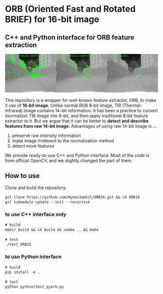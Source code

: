 # ORB (Oriented Fast and Rotated BRIEF) for 16-bit image
## C++ and Python interface for ORB feature extraction

![alt text](assets/keypoints.png)

This repository is a wrapper for well-known feature extractor, ORB, to make it use of **16-bit image**.
Unlike normal RGB 8-bit image, TIR (Thermal-Infrared) image contains 14-bit information.
It has been a practice to convert (normalize) TIR image into 8-bit, and then apply traditional 8-bit feature extractor to it.
But we argue that it can be better to **detect and describe features from raw 14-bit image**. 
Advantages of using raw 14-bit image is ...
1.  preserve raw intensity information
2.  make image irrelevent to the normalization method
3.  detect more features

We provide ready-to-use C++ and Python interface.
Most of the code is from official OpenCV, and we slightly changed the part of them.

## How to use
Clone and build the repository.
```
git clone https://github.com/HyeonJaeGil/ORB16.git && cd ORB16
git submodule update --init --recursive
```

### to use C++ interface only
```
# build
mkdir build && cd build && cmake .. && make

# test
./test_ORB16
```

### to use Python interface
```
# build
pip install -e . 

# test
python python/test_pyorb.py
```

